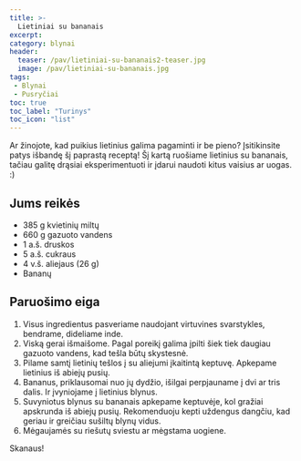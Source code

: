 ```yaml
---
title: >-
  Lietiniai su bananais
excerpt:
category: blynai
header:
  teaser: /pav/lietiniai-su-bananais2-teaser.jpg
  image: /pav/lietiniai-su-bananais.jpg
tags:
 - Blynai
 - Pusryčiai
toc: true
toc_label: "Turinys"
toc_icon: "list"
---
```


Ar žinojote, kad puikius lietinius galima pagaminti ir be pieno? Įsitikinsite patys išbandę šį paprastą receptą! Šį kartą ruošiame lietinius su bananais, tačiau galitę drąsiai eksperimentuoti ir įdarui naudoti kitus vaisius ar uogas. :)

## Jums reikės

* 385 g kvietinių miltų
* 660 g gazuoto vandens
* 1 a.š. druskos
* 5 a.š. cukraus
* 4 v.š. aliejaus (26 g)
* Bananų

## Paruošimo eiga

1. Visus ingredientus pasveriame naudojant virtuvines svarstykles, bendrame, dideliame inde.
2. Viską gerai išmaišome. Pagal poreikį galima įpilti šiek tiek daugiau gazuoto vandens, kad tešla būtų skystesnė.
3. Pilame samtį lietinių tešlos į su aliejumi įkaitintą keptuvę. Apkepame lietinius iš abiejų pusių.
4. Bananus, priklausomai nuo jų dydžio, išilgai perpjauname į dvi ar tris dalis. Ir įvyniojame į lietinius blynus.
5. Suvyniotus blynus su bananais apkepame keptuvėje, kol gražiai apskrunda iš abiejų pusių. Rekomenduoju kepti uždengus dangčiu, kad geriau ir greičiau sušiltų blynų vidus.
6. Mėgaujamės su riešutų sviestu ar mėgstama uogiene.

Skanaus!